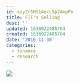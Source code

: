 ```yaml
---
id: szyZrSM514ecL5p2AmpFb
title: FII's Selling
desc: ''
updated: 1636922485764
created: 1636922485764
date: '2016-11-30'
categories:
  - finance
  - research
---
```


![](http://i0.wp.com/aakashkathuria.files.wordpress.com/2016/11/img-20161126-wa0010-1.jpg?w=528)
